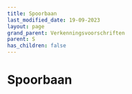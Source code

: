 ```yaml
---
title: Spoorbaan
last_modified_date: 19-09-2023
layout: page
grand_parent: Verkenningsvoorschriften
parent: S
has_children: false
---
```


Spoorbaan
=========

